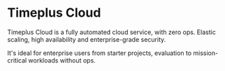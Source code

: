 # Timeplus Cloud

Timeplus Cloud is a fully automated cloud service, with zero ops. Elastic scaling, high availability and enterprise-grade security.

It's ideal for enterprise users from starter projects, evaluation to mission-critical workloads without ops.